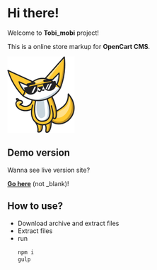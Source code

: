 <h1>Hi there!</h1>
<p>Welcome to <strong>Tobi_mobi</strong> project!</p>
<p>This is a online store markup for <strong>OpenCart CMS</strong>.</p>
<img src="https://github.com/vladorg/tobi_mobi/raw/master/dist/img/chudik2.png" alt="Tobi image">

<h2>Demo version</h2>
<p>Wanna see live version site?<p>
<p><a href="https://vladorg.github.io/tobi_mobi/" target="_blank"><strong>Go here</strong></a> (not _blank)!<p>
  
<h2>How to use?</h2>
<ul>
  <li>Download archive and extract files</li>
  <li>Extract files</li>
  <li>run</li
</ul>

```
npm i
gulp
```


